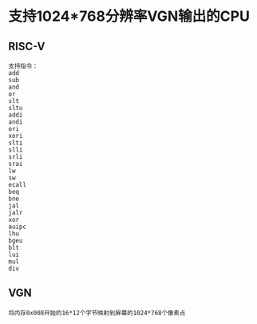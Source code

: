 # 支持1024*768分辨率VGN输出的CPU
## RISC-V
    支持指令：
    add
    sub
    and
    or
    slt
    sltu
    addi
    andi
    ori
    xori
    slti
    slli
    srli
    srai
    lw
    sw
    ecall
    beq
    bne
    jal
    jalr
    xor
    auipc
    lhu
    bgeu
    blt
    lui
    mul
    div

## VGN
    将内存0x008开始的16*12个字节映射到屏幕的1024*768个像素点